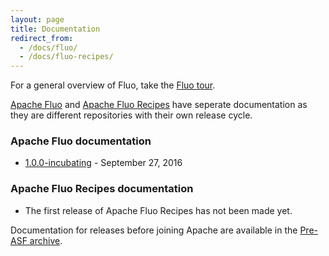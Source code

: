 ```yaml
---
layout: page
title: Documentation
redirect_from: 
  - /docs/fluo/
  - /docs/fluo-recipes/
---
```


For a general overview of Fluo, take the [Fluo tour](/tour/).

[Apache Fluo] and [Apache Fluo Recipes] have seperate documentation as they are different repositories with their own release cycle.

### Apache Fluo documentation

* [1.0.0-incubating][fluo-1.0] - September 27, 2016

### Apache Fluo Recipes documentation

* The first release of Apache Fluo Recipes has not been made yet.

Documentation for releases before joining Apache are available in the [Pre-ASF archive](archive).

[Apache Fluo]: https://github.com/apache/fluo
[Apache Fluo Recipes]: https://github.com/apache/fluo-recipes
[fluo-1.0]: /docs/fluo/1.0.0-incubating/
